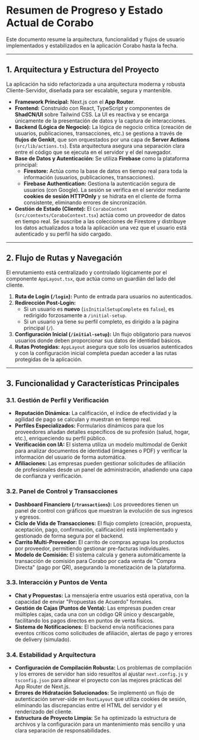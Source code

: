 # Resumen de Progreso y Estado Actual de Corabo

Este documento resume la arquitectura, funcionalidad y flujos de usuario implementados y estabilizados en la aplicación Corabo hasta la fecha.

---

## 1. Arquitectura y Estructura del Proyecto

La aplicación ha sido refactorizada a una arquitectura moderna y robusta Cliente-Servidor, diseñada para ser escalable, segura y mantenible.

-   **Framework Principal:** Next.js con el **App Router**.
-   **Frontend:** Construido con React, TypeScript y componentes de **ShadCN/UI** sobre Tailwind CSS. La UI es reactiva y se encarga únicamente de la presentación de datos y la captura de interacciones.
-   **Backend (Lógica de Negocio):** La lógica de negocio crítica (creación de usuarios, publicaciones, transacciones, etc.) se gestiona a través de **flujos de Genkit**, que son orquestados por una capa de **Server Actions** (`src/lib/actions.ts`). Esta arquitectura asegura una separación clara entre el código que se ejecuta en el servidor y el del navegador.
-   **Base de Datos y Autenticación:** Se utiliza **Firebase** como la plataforma principal:
    -   **Firestore:** Actúa como la base de datos en tiempo real para toda la información (usuarios, publicaciones, transacciones).
    -   **Firebase Authentication:** Gestiona la autenticación segura de usuarios (con Google). La sesión se verifica en el servidor mediante **cookies de sesión HTTPOnly** y se hidrata en el cliente de forma consistente, eliminando errores de sincronización.
-   **Gestión de Estado (Cliente):** El `CoraboContext` (`src/contexts/CoraboContext.tsx`) actúa como un proveedor de datos en tiempo real. Se suscribe a las colecciones de Firestore y distribuye los datos actualizados a toda la aplicación una vez que el usuario está autenticado y su perfil ha sido cargado.

---

## 2. Flujo de Rutas y Navegación

El enrutamiento está centralizado y controlado lógicamente por el componente `AppLayout.tsx`, que actúa como un guardián del lado del cliente.

1.  **Ruta de Login (`/login`):** Punto de entrada para usuarios no autenticados.
2.  **Redirección Post-Login:**
    -   Si un usuario es **nuevo** (`isInitialSetupComplete` es `false`), es redirigido forzosamente a `/initial-setup`.
    -   Si un usuario ya tiene su perfil completo, es dirigido a la página principal (`/`).
3.  **Configuración Inicial (`/initial-setup`):** Un flujo obligatorio para nuevos usuarios donde deben proporcionar sus datos de identidad básicos.
4.  **Rutas Protegidas:** `AppLayout` asegura que solo los usuarios autenticados y con la configuración inicial completa puedan acceder a las rutas protegidas de la aplicación.

---

## 3. Funcionalidad y Características Principales

### 3.1. Gestión de Perfil y Verificación
-   **Reputación Dinámica:** La calificación, el índice de efectividad y la agilidad de pago se calculan y muestran en tiempo real.
-   **Perfiles Especializados:** Formularios dinámicos para que los proveedores añadan detalles específicos de su profesión (salud, hogar, etc.), enriqueciendo su perfil público.
-   **Verificación con IA:** El sistema utiliza un modelo multimodal de Genkit para analizar documentos de identidad (imágenes o PDF) y verificar la información del usuario de forma automática.
-   **Afiliaciones:** Las empresas pueden gestionar solicitudes de afiliación de profesionales desde un panel de administración, añadiendo una capa de confianza y verificación.

### 3.2. Panel de Control y Transacciones
-   **Dashboard Financiero (`/transactions`):** Los proveedores tienen un panel de control con gráficos que muestran la evolución de sus ingresos y egresos.
-   **Ciclo de Vida de Transacciones:** El flujo completo (creación, propuesta, aceptación, pago, confirmación, calificación) está implementado y gestionado de forma segura por el backend.
-   **Carrito Multi-Proveedor:** El carrito de compras agrupa los productos por proveedor, permitiendo gestionar pre-facturas individuales.
-   **Modelo de Comisión:** El sistema calcula y genera automáticamente la transacción de comisión para Corabo por cada venta de "Compra Directa" (pago por QR), asegurando la monetización de la plataforma.

### 3.3. Interacción y Puntos de Venta
-   **Chat y Propuestas:** La mensajería entre usuarios está operativa, con la capacidad de enviar "Propuestas de Acuerdo" formales.
-   **Gestión de Cajas (Puntos de Venta):** Las empresas pueden crear múltiples cajas, cada una con un código QR único y descargable, facilitando los pagos directos en puntos de venta físicos.
-   **Sistema de Notificaciones:** El backend envía notificaciones para eventos críticos como solicitudes de afiliación, alertas de pago y errores de delivery (simulado).

### 3.4. Estabilidad y Arquitectura
-   **Configuración de Compilación Robusta:** Los problemas de compilación y los errores de servidor han sido resueltos al ajustar `next.config.js` y `tsconfig.json` para alinear el proyecto con las mejores prácticas del App Router de Next.js.
-   **Errores de Hidratación Solucionados:** Se implementó un flujo de autenticación server-side en `RootLayout` que utiliza cookies de sesión, eliminando las discrepancias entre el HTML del servidor y el renderizado del cliente.
-   **Estructura de Proyecto Limpia:** Se ha optimizado la estructura de archivos y la configuración para un mantenimiento más sencillo y una clara separación de responsabilidades.